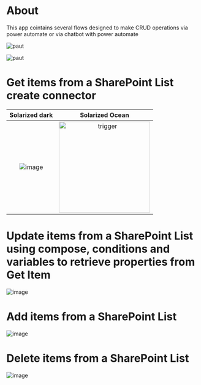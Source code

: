 # About

This app cointains several flows designed to make CRUD operations via power automate or via chatbot with power automate


![paut](https://github.com/cmmarques22/portefolio/assets/109068850/d966fdfe-5a6b-4cb0-96fa-c7f574bb02b3)

![paut](https://github.com/cmmarques22/portefolio/assets/109068850/e54230f8-6ddc-4fca-b4a3-d6b0f9f70d4b)

# Get items from a SharePoint List create connector

Solarized dark             |  Solarized Ocean
:-------------------------:|:-------------------------:
![image](https://github.com/cmmarques22/portefolio/assets/109068850/a9aaac32-3226-4280-8cf4-aab4644de267)  |  <img width="238" alt="trigger" src="https://github.com/cmmarques22/portefolio/assets/109068850/ac648707-7b4d-4644-9d5e-1f52790d58f5">




# Update items from a SharePoint List using compose, conditions and variables to retrieve properties from Get Item
![image](https://github.com/cmmarques22/portefolio/assets/109068850/a96f0330-8744-4256-968c-772be4edca04)


# Add items from a SharePoint List
![image](https://github.com/cmmarques22/portefolio/assets/109068850/47e7d6f2-336c-4924-9599-573b186cbf90)


# Delete items from a SharePoint List
![image](https://github.com/cmmarques22/portefolio/assets/109068850/262055db-4bdb-457f-adbd-d82be9a78db6)



